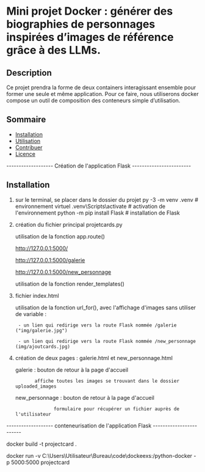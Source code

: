 # Mini projet Docker : générer des biographies de personnages inspirées d’images de référence grâce à des LLMs.

## Description
Ce projet prendra la forme de deux containers interagissant ensemble pour former une seule et même application. Pour ce faire, nous utiliserons docker compose un outil de composition des conteneurs simple d’utilisation.

## Sommaire
- [Installation](#installation)
- [Utilisation](#utilisation)
- [Contribuer](#contribuer)
- [Licence](#licence)

------------------- Création de l'application Flask ------------------------


## Installation
1. sur le terminal, se placer dans le dossier du projet
   py -3 -m venv .venv                # environnement virtuel
   .venv\Scripts\activate             # activation de l'environnement
   python -m pip install Flask        # installation de Flask

2) création du fichier principal projetcards.py

    utilisation de la fonction app.route()

    http://127.0.0.1:5000/

    http://127.0.0.1:5000/galerie

    http://127.0.0.1:5000/new_personnage

    utilisation de la fonction render_templates()

3) fichier index.html

    utilisation de la fonction url_for(), avec l'affichage d'images sans utiliser de variable :

        - un lien qui redirige vers la route Flask nommée /galerie ("img/galerie.jpg")

        - un lien qui redirige vers la route Flask nommée /new_personnage (img/ajoutcards.jpg)
    
4) création de deux pages : galerie.html et new_personnage.html

    galerie : bouton de retour à la page d'accueil
                
              affiche toutes les images se trouvant dans le dossier uploaded_images

    new_personnage : bouton de retour à la page d'accueil

                     formulaire pour récupérer un fichier auprès de l'utilisateur

------------------- conteneurisation de l'application Flask  ------------------------



docker build -t projectcard .

docker run -v C:\Users\Utilisateur\Bureau\code\dockeexs:/python-docker -p 5000:5000 projectcard